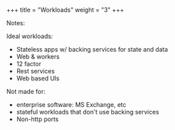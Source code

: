 +++
title = "Workloads"
weight = "3"
+++

Notes:

Ideal workloads:
- Stateless apps w/ backing services for state and data
- Web & workers
- 12 factor
- Rest services
- Web based UIs


Not made for:
- enterprise software: MS Exchange, etc
- stateful workloads that don't use backing services
- Non-http ports 
